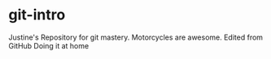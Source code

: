 # git-intro
Justine's Repository for git mastery. Motorcycles are awesome.
Edited from GitHub
Doing it at home